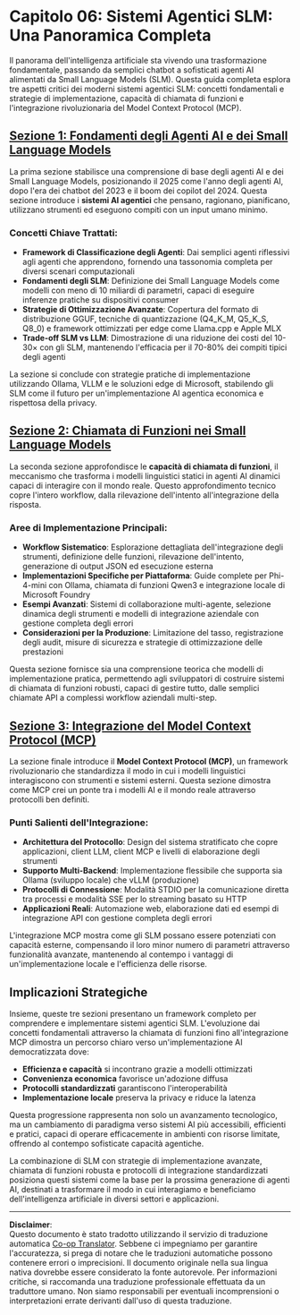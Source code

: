 <!--
CO_OP_TRANSLATOR_METADATA:
{
  "original_hash": "b17bf7f849519fac995c24ab9e2d0be8",
  "translation_date": "2025-09-17T23:07:25+00:00",
  "source_file": "Module06/README.md",
  "language_code": "it"
}
-->
# Capitolo 06: Sistemi Agentici SLM: Una Panoramica Completa

Il panorama dell'intelligenza artificiale sta vivendo una trasformazione fondamentale, passando da semplici chatbot a sofisticati agenti AI alimentati da Small Language Models (SLM). Questa guida completa esplora tre aspetti critici dei moderni sistemi agentici SLM: concetti fondamentali e strategie di implementazione, capacità di chiamata di funzioni e l'integrazione rivoluzionaria del Model Context Protocol (MCP).

## [Sezione 1: Fondamenti degli Agenti AI e dei Small Language Models](./01.IntroduceAgent.md)

La prima sezione stabilisce una comprensione di base degli agenti AI e dei Small Language Models, posizionando il 2025 come l'anno degli agenti AI, dopo l'era dei chatbot del 2023 e il boom dei copilot del 2024. Questa sezione introduce i **sistemi AI agentici** che pensano, ragionano, pianificano, utilizzano strumenti ed eseguono compiti con un input umano minimo.

### Concetti Chiave Trattati:
- **Framework di Classificazione degli Agenti**: Dai semplici agenti riflessivi agli agenti che apprendono, fornendo una tassonomia completa per diversi scenari computazionali
- **Fondamenti degli SLM**: Definizione dei Small Language Models come modelli con meno di 10 miliardi di parametri, capaci di eseguire inferenze pratiche su dispositivi consumer
- **Strategie di Ottimizzazione Avanzate**: Copertura del formato di distribuzione GGUF, tecniche di quantizzazione (Q4_K_M, Q5_K_S, Q8_0) e framework ottimizzati per edge come Llama.cpp e Apple MLX
- **Trade-off SLM vs LLM**: Dimostrazione di una riduzione dei costi del 10-30× con gli SLM, mantenendo l'efficacia per il 70-80% dei compiti tipici degli agenti

La sezione si conclude con strategie pratiche di implementazione utilizzando Ollama, VLLM e le soluzioni edge di Microsoft, stabilendo gli SLM come il futuro per un'implementazione AI agentica economica e rispettosa della privacy.

## [Sezione 2: Chiamata di Funzioni nei Small Language Models](./02.FunctionCalling.md)

La seconda sezione approfondisce le **capacità di chiamata di funzioni**, il meccanismo che trasforma i modelli linguistici statici in agenti AI dinamici capaci di interagire con il mondo reale. Questo approfondimento tecnico copre l'intero workflow, dalla rilevazione dell'intento all'integrazione della risposta.

### Aree di Implementazione Principali:
- **Workflow Sistematico**: Esplorazione dettagliata dell'integrazione degli strumenti, definizione delle funzioni, rilevazione dell'intento, generazione di output JSON ed esecuzione esterna
- **Implementazioni Specifiche per Piattaforma**: Guide complete per Phi-4-mini con Ollama, chiamata di funzioni Qwen3 e integrazione locale di Microsoft Foundry
- **Esempi Avanzati**: Sistemi di collaborazione multi-agente, selezione dinamica degli strumenti e modelli di integrazione aziendale con gestione completa degli errori
- **Considerazioni per la Produzione**: Limitazione del tasso, registrazione degli audit, misure di sicurezza e strategie di ottimizzazione delle prestazioni

Questa sezione fornisce sia una comprensione teorica che modelli di implementazione pratica, permettendo agli sviluppatori di costruire sistemi di chiamata di funzioni robusti, capaci di gestire tutto, dalle semplici chiamate API a complessi workflow aziendali multi-step.

## [Sezione 3: Integrazione del Model Context Protocol (MCP)](./03.IntroduceMCP.md)

La sezione finale introduce il **Model Context Protocol (MCP)**, un framework rivoluzionario che standardizza il modo in cui i modelli linguistici interagiscono con strumenti e sistemi esterni. Questa sezione dimostra come MCP crei un ponte tra i modelli AI e il mondo reale attraverso protocolli ben definiti.

### Punti Salienti dell'Integrazione:
- **Architettura del Protocollo**: Design del sistema stratificato che copre applicazioni, client LLM, client MCP e livelli di elaborazione degli strumenti
- **Supporto Multi-Backend**: Implementazione flessibile che supporta sia Ollama (sviluppo locale) che vLLM (produzione)
- **Protocolli di Connessione**: Modalità STDIO per la comunicazione diretta tra processi e modalità SSE per lo streaming basato su HTTP
- **Applicazioni Reali**: Automazione web, elaborazione dati ed esempi di integrazione API con gestione completa degli errori

L'integrazione MCP mostra come gli SLM possano essere potenziati con capacità esterne, compensando il loro minor numero di parametri attraverso funzionalità avanzate, mantenendo al contempo i vantaggi di un'implementazione locale e l'efficienza delle risorse.

## Implicazioni Strategiche

Insieme, queste tre sezioni presentano un framework completo per comprendere e implementare sistemi agentici SLM. L'evoluzione dai concetti fondamentali attraverso la chiamata di funzioni fino all'integrazione MCP dimostra un percorso chiaro verso un'implementazione AI democratizzata dove:

- **Efficienza e capacità** si incontrano grazie a modelli ottimizzati
- **Convenienza economica** favorisce un'adozione diffusa
- **Protocolli standardizzati** garantiscono l'interoperabilità
- **Implementazione locale** preserva la privacy e riduce la latenza

Questa progressione rappresenta non solo un avanzamento tecnologico, ma un cambiamento di paradigma verso sistemi AI più accessibili, efficienti e pratici, capaci di operare efficacemente in ambienti con risorse limitate, offrendo al contempo sofisticate capacità agentiche.

La combinazione di SLM con strategie di implementazione avanzate, chiamata di funzioni robusta e protocolli di integrazione standardizzati posiziona questi sistemi come la base per la prossima generazione di agenti AI, destinati a trasformare il modo in cui interagiamo e beneficiamo dell'intelligenza artificiale in diversi settori e applicazioni.

---

**Disclaimer**:  
Questo documento è stato tradotto utilizzando il servizio di traduzione automatica [Co-op Translator](https://github.com/Azure/co-op-translator). Sebbene ci impegniamo per garantire l'accuratezza, si prega di notare che le traduzioni automatiche possono contenere errori o imprecisioni. Il documento originale nella sua lingua nativa dovrebbe essere considerato la fonte autorevole. Per informazioni critiche, si raccomanda una traduzione professionale effettuata da un traduttore umano. Non siamo responsabili per eventuali incomprensioni o interpretazioni errate derivanti dall'uso di questa traduzione.